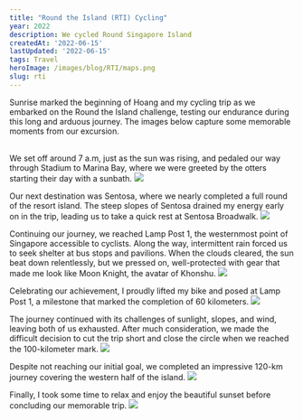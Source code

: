 ```yaml
---
title: "Round the Island (RTI) Cycling"
year: 2022
description: We cycled Round Singapore Island
createdAt: '2022-06-15'
lastUpdated: '2022-06-15'
tags: Travel
heroImage: /images/blog/RTI/maps.png
slug: rti
---
```


Sunrise marked the beginning of Hoang and my cycling trip as we embarked on the Round the Island challenge, testing our endurance during this long and arduous journey. The images below capture some memorable moments from our excursion.</br></br>

We set off around 7 a.m, just as the sun was rising, and pedaled our way through Stadium to Marina Bay, where we were greeted by the otters starting their day with a sunbath.
<img src="/images/blog/RTI/otter.jpg"></br>

Our next destination was Sentosa, where we nearly completed a full round of the resort island. The steep slopes of Sentosa drained my energy early on in the trip, leading us to take a quick rest at Sentosa Broadwalk.
<img src="/images/blog/RTI/sentosa.jpg"></br>

Continuing our journey, we reached Lamp Post 1, the westernmost point of Singapore accessible to cyclists. Along the way, intermittent rain forced us to seek shelter at bus stops and pavilions. When the clouds cleared, the sun beat down relentlessly, but we pressed on, well-protected with gear that made me look like Moon Knight, the avatar of Khonshu.
<img src="/images/blog/RTI/moonknight.jpg"></br>

Celebrating our achievement, I proudly lifted my bike and posed at Lamp Post 1, a milestone that marked the completion of 60 kilometers.
<img src="/images/blog/RTI/bikelifting.jpg"></br>

The journey continued with its challenges of sunlight, slopes, and wind, leaving both of us exhausted. After much consideration, we made the difficult decision to cut the trip short and close the circle when we reached the 100-kilometer mark.
<img src="/images/blog/RTI/withHoang.jpg"></br>

Despite not reaching our initial goal, we completed an impressive 120-km journey covering the western half of the island.
<img src="/images/blog/RTI/maps.png"></br>

Finally, I took some time to relax and enjoy the beautiful sunset before concluding our memorable trip.
<img src="/images/blog/RTI/sunset.jpg"></br></br></br></br>